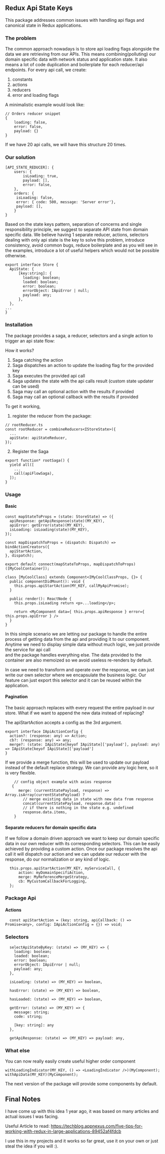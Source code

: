 ## Redux Api State Keys
This package addresses common issues with handling api flags and canonical state in Redux applications.

### The problem

The common approach nowadays is to store api loading flags alongside the data we are retrieving from our APIs. 
This means combining(polluting) our domain specific data with network status and application state. 
It also means a lot of code duplication and boilerplate for each reducer/api endpoints. For every api call, we create:
1. constants
2. actions
3. reducers
4. error and loading flags

A minimalistic example would look like:

```
// Orders reducer snippet 
{
    loading: false,
    error: false,
    payload: {}
}
```

If we have 20 api calls, we will have this structure 20 times.        

### Our solution
``` 
[API_STATE_REDUCER]: {
    users: {
        isLoading: true,
        payload: [],
        error: false,
    },
    orders: {
     isLoading: false,
     error: { code: 500, message: 'Server error'},
     payload: [],
    }
}
```
Based on the state keys pattern, separation of concerns and single responsibility principle, we suggest to separate 
API state from domain specific data. 
We believe having 1 separate reducer, actions, selectors dealing with only api state is the key to solve this problem, 
introduce consistency, avoid common bugs, reduce boilerplate and as you will see in the examples, introduce a 
lot of useful helpers which would not be possible otherwise.

``` 
export interface Store {
  ApiState: {
      [key:string]: {
        loading: boolean;
        loaded: boolean;
        error: boolean;
        errorObject: IApiError | null;
        payload: any;
      },
  },
...
}
```

### Installation
The package provides a saga, a reducer, selectors and a single action to trigger an api state flow: 

How it works?
1. Saga catching the action
2. Saga dispatches an action to update the loading flag for the provided key
3. Saga executes the provided api call
4. Saga updates the state with the api calls result (custom state updater can be used)
5. Saga may call an optional action with the results if provided
6. Saga may call an optional callback with the results if provided

To get it working, 

1. register the reducer from the package:

```
// rootReducer.ts
const rootReducer = combineReducers<IStoreState>({
  ...
  apiState: apiStateReducer,
});
```

2. Register the Saga

``` 
export function* rootSaga() {
  yield all([
    ...
    call(apiFlowSaga),
  ]);
}
```

### Usage

#### Basic
``` 
const mapStateToProps = (state: StoreState) => ({
  apiResponse: getApiResponse(state)(MY_KEY),
  apiError: getError(state)(MY_KEY),
  isLoading: isLoading(state)(MY_KEY),
});

const mapDispatchToProps = (dispatch: Dispatch) => bindActionCreators({
  apiStartAction,
}, dispatch);

export default connect(mapStateToProps, mapDispatchToProps)([MyCoolContainer]);

class [MyCoolClass] extends Component<IMyCoolClassProps, {}> {
  public componentDidMount(): void {
    this.props.apiStartAction(MY_KEY, callMyApiPromise);
  }

  public render(): ReactNode {
    this.props.isLoading return <p>...loading</p>;
  
    return <MyComponent data={ this.props.apiResponse } error={ this.props.apiError } />
  }
}
```

In this simple scenario we are letting our package to handle the entire process of getting data from the api and providing 
it to our component. Anytime we need to display simple data without much logic, we just provide the service for api call  
and the package handles everything else. The data provided to the container are also memoized so we avoid useless 
re-renders by default. 

In case we need to transform and operate over the response, we can just write our own selector where we encapsulate the 
business logic. Our feature can just export this selector and it can be reused within the application.

#### Pagination
The basic approach replaces with every request the entire payload in our store. What if we want to append the new data 
instead of replacing?

The apiStartAction accepts a config as the 3rd argument.
``` 
export interface IApiActionConfig {
  action?: (response: any) => Action;
  cb?: (response: any) => any;
  merge?: (state: IApiState[keyof IApiState]['payload'], payload: any) => IApiState[keyof IApiState]['payload']
}
```

If we provide a merge function, this will be used to update our payload instead of the default replace strategy. 
We can provide any logic here, so it is very flexible.

``` 
    // config object example with axios response
   { 
      merge: (currentStatePayload, response) => Array.isArray(currentStatePayload) ?
        // merge existing data in state with new data from response 
        concat(currentStatePayload, response.data) :
        // if there is nothing in the state e.g. undefined 
        response.data.items,
    }
```
#### Separate reducers for domain specific data

If we follow a domain driven approach we want to keep our domain specific data in our own reducer with its 
corresponding selectors. This can be easily achieved by providing a custom action. Once our package resolves the api call 
it will dispatch our action and we can update our reducer with the response, do our normalization or any kind of logic.

``` 
  this.props.apiStartAction(MY_KEY, myServiceCall, {
      action: myDomainSpecifiAction,
      merge: MyReferenceMergeStrategy,
      cb: MyCustomCallbackForLogging,
  };
```

### Package Api
#### Actions
``` 
  const apiStartAction = (key: string, apiCallback: () => Promise<any>, config: IApiActionConfig = {}) => void;
```
### Selectors
``` 
  selectApiStateByKey: (state) => (MY_KEY) => {
    loading: boolean;
    loaded: boolean;
    error: boolean;
    errorObject: IApiError | null;
    payload: any;
  }, 
  
  isLoading: (state) => (MY_KEY) => boolean, 
  
  hasError: (state) => (MY_KEY) => boolean,  
  
  hasLoaded: (state) => (MY_KEY) => boolean, 
  
  getError: (state) => (MY_KEY) => {
    message: string;
    code: string;
    
    [key: string]: any
  }, 
  
  getApiResponse: (state) => (MY_KEY) => payload: any,
  ```
  
  ### What else
  You can now really easily create useful higher order component
  
  ``` 
  withLoadingIndicator(MY_KEY, () => <LoadingIndicator />)(MyComponent);
  withApiData(MY_KEY)(MyComponent);
  ```
  
  The next version of the package will provide some components by default.
  
  ## Final Notes
  I have come up with this idea 1 year ago, it was based on many articles and actual issues I was facing.
  
 Useful Article to read:
 https://techblog.appnexus.com/five-tips-for-working-with-redux-in-large-applications-89452af4fdcb
  
  
  I use this in my projects and it works so far great, use it on your own or just steal the idea if you will :).

